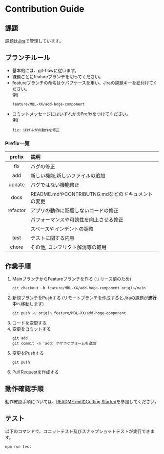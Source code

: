 # Contribution Guide

## 課題

課題は[Jira](https://mabell.atlassian.net/jira/software/projects/MBL/boards/6)で管理しています。


## ブランチルール
- 基本的には、git-flowに従います。
- 課題ごとにfeatureブランチを切ってください。
- featureブランチの命名はケバブケースを用い、Jiraの課題キーを紐付けてください。  
例)
  ```
  feature/MBL-XX/add-hoge-component
  ```
- コミットメッセージにはいずれかのPrefixをつけてください。  
例)
  ```
  fix: ほげふがの動作を修正
  ```

### Prefix一覧

| prefix | 説明 |
| :--: | :-- |
| fix | バグの修正 |
| add | 新しい機能,新しいファイルの追加 |
| update | バグではない機能修正 |
| docs | README.mdやCONTRIBUTNG.mdなどのドキュメントの変更 |
| refactor | アプリの動作に影響しないコードの修正 |
| | パフォーマンスや可読性を向上させる修正 |
| | スペースやインデントの調整 |
| test | テストに関する内容 |
| chore | その他, コンフリクト解消等の雑用 |


## 作業手順

1. MainブランチからFeatureブランチを作る (リリース前のため)
    ```
    git checkout -b feature/MBL-XX/add-hoge-component origin/main
    ```
1. 新規ブランチをPushする (リモートブランチを作成するとJiraの課題が**進行中**へ移動します)
    ```
    git push -u origin feature/MBL-XX/add-hoge-component
    ```
1. コードを変更する
1. 変更をコミットする
    ```
    git add .
    git commit -m 'add: ホゲホゲフォームを追加'
    ```
1. 変更をPushする
    ```
    git push
    ```
1. Pull Requestを作成する

## 動作確認手順

動作確認手順については、[README.mdのGetting Started](https://github.com/mabell-makeup/frontend#getting-started)を参照してください。

## テスト

以下のコマンドで、ユニットテスト及びスナップショットテストが実行できます。
```
npm run test
```

